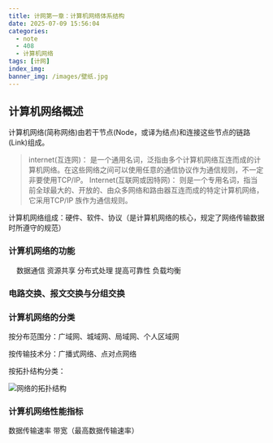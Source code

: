```yaml
---
title: 计网第一章：计算机网络体系结构
date: 2025-07-09 15:56:04
categories:
  - note
  - 408
  - 计算机网络
tags: [计网]
index_img:
banner_img: /images/壁纸.jpg
---
```


## 计算机网络概述

计算机网络(简称网络)由若干节点(Node，或译为结点)和连接这些节点的链路(Link)组成。

> internet(互连网)：
> 是一个通用名词，泛指由多个计算机网络互连而成的计算机网络。在这些网络之间可以使用任意的通信协议作为通信规则，不一定非要使用TCP/IP。
> Internet(互联网或因特网)：
> 则是一个专用名词，指当前全球最大的、开放的、由众多网络和路由器互连而成的特定计算机网络，它采用TCP/IP 族作为通信规则。

计算机网络组成：硬件、软件、协议（是计算机网络的核心，规定了网络传输数据时所遵守的规范）

### 计算机网络的功能

&nbsp;&nbsp;&nbsp;&nbsp;数据通信 资源共享 分布式处理 提高可靠性 负载均衡

### 电路交换、报文交换与分组交换



### 计算机网络的分类

按分布范围分：广域网、城域网、局域网、个人区域网

按传输技术分：广播式网络、点对点网络

按拓扑结构分类：

![网络的拓扑结构](../images/计算机网络体系/网络的拓扑结构.png)

### 计算机网络性能指标

数据传输速率 带宽（最高数据传输速率） 
